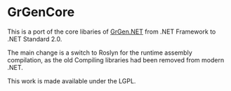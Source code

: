 #  GrGenCore

This is a port of the core libaries of [GrGen.NET](https://github.com/ejaku/grgen) from .NET Framework to .NET Standard 2.0.

The main change is a switch to Roslyn for the runtime assembly compilation, as the old Compiling libraries had been removed from modern .NET.

This work is made available under the LGPL.
